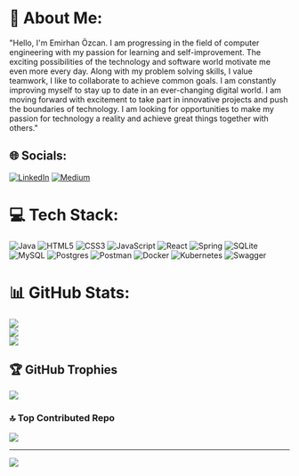 # 💫 About Me:
"Hello, I'm Emirhan Özcan. I am progressing in the field of computer engineering with my passion for learning and self-improvement. The exciting possibilities of the technology and software world motivate me even more every day. Along with my problem solving skills, I value teamwork, I like to collaborate to achieve common goals. I am constantly improving myself to stay up to date in an ever-changing digital world. I am moving forward with excitement to take part in innovative projects and push the boundaries of technology. I am looking for opportunities to make my passion for technology a reality and achieve great things together with others."
## 🌐 Socials:
[![LinkedIn](https://img.shields.io/badge/LinkedIn-%230077B5.svg?logo=linkedin&logoColor=white)](https://linkedin.com/in/emirhan-özcan-b40515230) [![Medium](https://img.shields.io/badge/Medium-12100E?logo=medium&logoColor=white)](https://medium.com/@@emrhnozcn) 

# 💻 Tech Stack:
![Java](https://img.shields.io/badge/java-%23ED8B00.svg?style=for-the-badge&logo=java&logoColor=white) ![HTML5](https://img.shields.io/badge/html5-%23E34F26.svg?style=for-the-badge&logo=html5&logoColor=white) ![CSS3](https://img.shields.io/badge/css3-%231572B6.svg?style=for-the-badge&logo=css3&logoColor=white) ![JavaScript](https://img.shields.io/badge/javascript-%23323330.svg?style=for-the-badge&logo=javascript&logoColor=%23F7DF1E) ![React](https://img.shields.io/badge/react-%2320232a.svg?style=for-the-badge&logo=react&logoColor=%2361DAFB) ![Spring](https://img.shields.io/badge/spring-%236DB33F.svg?style=for-the-badge&logo=spring&logoColor=white) ![SQLite](https://img.shields.io/badge/sqlite-%2307405e.svg?style=for-the-badge&logo=sqlite&logoColor=white) ![MySQL](https://img.shields.io/badge/mysql-%2300f.svg?style=for-the-badge&logo=mysql&logoColor=white) ![Postgres](https://img.shields.io/badge/postgres-%23316192.svg?style=for-the-badge&logo=postgresql&logoColor=white) ![Postman](https://img.shields.io/badge/Postman-FF6C37?style=for-the-badge&logo=postman&logoColor=white) ![Docker](https://img.shields.io/badge/docker-%230db7ed.svg?style=for-the-badge&logo=docker&logoColor=white) ![Kubernetes](https://img.shields.io/badge/kubernetes-%23326ce5.svg?style=for-the-badge&logo=kubernetes&logoColor=white) ![Swagger](https://img.shields.io/badge/-Swagger-%23Clojure?style=for-the-badge&logo=swagger&logoColor=white)
# 📊 GitHub Stats:
![](https://github-readme-stats.vercel.app/api?username=EmrhnOZCN&theme=shades-of-purple&hide_border=false&include_all_commits=false&count_private=false)<br/>
![](https://github-readme-streak-stats.herokuapp.com/?user=EmrhnOZCN&theme=shades-of-purple&hide_border=false)<br/>
![](https://github-readme-stats.vercel.app/api/top-langs/?username=EmrhnOZCN&theme=shades-of-purple&hide_border=false&include_all_commits=false&count_private=false&layout=compact)

## 🏆 GitHub Trophies
![](https://github-profile-trophy.vercel.app/?username=EmrhnOZCN&theme=radical&no-frame=false&no-bg=true&margin-w=4)

### 🔝 Top Contributed Repo
![](https://github-contributor-stats.vercel.app/api?username=EmrhnOZCN&limit=5&theme=dark&combine_all_yearly_contributions=true)

---
[![](https://visitcount.itsvg.in/api?id=EmrhnOZCN&icon=6&color=1)](https://visitcount.itsvg.in)

<!-- Proudly created with GPRM ( https://gprm.itsvg.in ) -->
